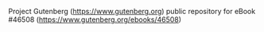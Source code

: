 Project Gutenberg (https://www.gutenberg.org) public repository for eBook #46508 (https://www.gutenberg.org/ebooks/46508)
